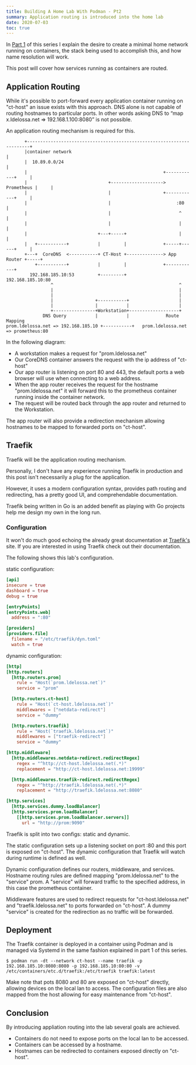 ```yaml
---
title: Building A Home Lab With Podman - Pt2
summary: Application routing is introduced into the home lab
date: 2020-07-03
toc: true
---
```


In [Part 1](/blog/home-network-pt1) of this series I explain the desire to create a minimal home network running on containers, the stack being used to accomplish this, and how name resolution will work.

This post will cover how services running as containers are routed.

## Application Routing

While it's possible to port-forward every application container running on "ct-host" an issue exists with this approach. 
DNS alone is not capable of routing hostnames to particular ports.
In other words asking DNS to “map x.ldelossa.net => 192.168.1.100:8080” is not possible.

An application routing mechanism is required for this.

```shell
       +-----------------------------------------------------------------------+
       |container network                                                      |
       |  10.89.0.0/24                                                         |
       |                                                    +------------+     |
       |                               +--------------------> Prometheus |     |
       |                               |                    +------------+     |
       |                               |                         :80           |
       |                               |                          ^            |
       |                               |                          |            |
       |                           +---+-----+                    |            |
       |   +-----------+           |         |              +-----+------+     |
       +---+  CoreDNS  <-----------+ CT-Host +--------------> App Router +-----+
           +-----------+           |         |              +------------+
         192.168.185.10:53         +---------+             192.168.185.10:80
                 ^                                                ^
                 |                                                |
                 |                                                |
                 |                +-----------+                   |
                 |                |           |                   |
                 +----------------+Workstation+-------------------+
              DNS Query           |           |              Route Mapping
prom.ldelossa.net => 192.168.185.10 +-----------+   prom.ldelossa.net => prometheus:80
```
In the following diagram:

* A workstation makes a request for "prom.ldelossa.net"
* Our CoreDNS container answers the request with the ip address of "ct-host"
* Our app router is listening on port 80 and 443, the default ports a web browser will use when connecting to a web address.
* When the app router receives the request for the hostname "prom.ldelossa.net" it will forward this to the prometheus container running inside the container network.
* The request will be routed back through the app router and returned to the Workstation.

The app router will also provide a redirection mechanism allowing hostnames to be mapped to forwarded ports on "ct-host".

## Traefik

Traefik will be the application routing mechanism.

Personally, I don't have any experience running Traefik in production and this post isn't necessarily a plug for the application.

However, it uses a modern configuration syntax, provides path routing and redirecting, has a pretty good UI, and comprehendable documentation.

Traefik being written in Go is an added benefit as playing with Go projects help me design my own in the long run.

### Configuration

It won't do much good echoing the already great documentation at [Traefik's](https://docs.containo.us/) site.
If you are interested in using Traefik check out their documentation.

The following shows this lab's configuration.

static configuration:
```toml
[api]
insecure = true
dashboard = true
debug = true

[entryPoints]
[entryPoints.web]
  address = ":80"

[providers]
[providers.file]
  filename = "/etc/traefik/dyn.toml"
  watch = true
```

dynamic configuration:
```toml
[http]
[http.routers]
  [http.routers.prom]
    rule = "Host(`prom.ldelossa.net`)"
    service = "prom"

  [http.routers.ct-host]
    rule = "Host(`ct-host.ldelossa.net`)"
    middlewares = ["netdata-redirect"]
    service = "dummy"

  [http.routers.traefik]
    rule = "Host(`traefik.ldelossa.net`)"
    middlewares = ["traefik-redirect"]
    service = "dummy"

[http.middleware]
  [http.middlewares.netdata-redirect.redirectRegex]
    regex = "^http://ct-host.ldelossa.net(.*)"
    replacement = "http://ct-host.ldelossa.net:19999"

  [http.middlewares.traefik-redirect.redirectRegex]
    regex = "^http://traefik.ldelossa.net(.*)"
    replacement = "http://traefik.ldelossa.net:8080"

[http.services]
  [http.services.dummy.loadBalancer]
  [http.services.prom.loadBalancer]
    [[http.services.prom.loadBalancer.servers]]
      url = "http://prom:9090"
```

Traefik is split into two configs: static and dynamic.

The static configuration sets up a listening socket on port :80 and this port is exposed on "ct-host".
The dynamic configuration that Traefik will watch during runtime is defined as well.

Dynamic configuration defines our routers, middleware, and services.
Hostname routing rules are defined mapping "prom.ldelossa.net" to the "service" prom.
A "service" will forward traffic to the specified address, in this case the prometheus container.

Middleware features are used to redirect requests for "ct-host.ldelossa.net" and "traefik.ldelossa.net" to ports forwarded on "ct-host".
A dummy "service" is created for the redirection as no traffic will be forwarded.

## Deployment

The Traefik container is deployed in a container using Podman and is managed via Systemd in the same fashion explained in part 1 of this series.

```console
$ podman run -dt --network ct-host --name traefik -p 192.168.185.10:8080:8080 -p 192.168.185.10:80:80 -v /etc/containers/etc.d/traefik:/etc/traefik traefik:latest
```

Make note that pots 8080 and 80 are exposed on "ct-host" directly, allowing devices on the local lan to access.
The configuration files are also mapped from the host allowing for easy maintenance from "ct-host".

## Conclusion

By introducing appliation routing into the lab several goals are achieved.
* Containers do not need to expose ports on the local lan to be accessed.
* Containers can be accessed by a hostname.
* Hostnames can be redirected to containers exposed directly on "ct-host".

